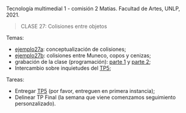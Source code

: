 Tecnología multimedial 1 - comisión 2 Matias. Facultad de Artes, UNLP, 2021.

> CLASE 27: Colisiones entre objetos

Temas:

- [ejemplo27a](https://github.com/matiasjl/TM1-2021/tree/master/clase27_10_26/clase27a_ejemplo_colisiones): conceptualización de colisiones;
- [ejemplo27b](https://github.com/matiasjl/TM1-2021/tree/master/clase27_10_26/clase27b_juego_muneco_copos_COLISIONES): colisiones entre Muneco, copos y cenizas;
- grabación de la clase (programación): [parte 1](https://drive.google.com/file/d/13paO9_AEQJVfOlkXwAyyaxo3iWMuB4eZ/view?usp=sharing) y [parte 2](https://drive.google.com/file/d/1Lz2msNCCVqCNDq2S6FyftqNQtdzb9rCD/view?usp=sharing);
- Intercambio sobre inquietudes del [TP5](http://www.colaboratorio3.org/mod/assign/view.php?id=503);


Tareas:
- Entregar [TP5](http://www.colaboratorio3.org/mod/assign/view.php?id=503) (por favor, entreguen en primera instancia);
- Delinear TP Final (la semana que viene comenzamos seguimiento personzalizado).
